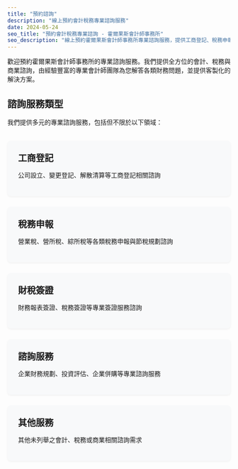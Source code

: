 ```yaml
---
title: "預約諮詢"
description: "線上預約會計稅務專業諮詢服務"
date: 2024-05-24
seo_title: "預約會計稅務專業諮詢 - 霍爾果斯會計師事務所"
seo_description: "線上預約霍爾果斯會計師事務所專業諮詢服務，提供工商登記、稅務申報、財稅簽證、企業諮詢等專業服務。立即預約 https://horgoscpa.com/appointment/"
---
```


歡迎預約霍爾果斯會計師事務所的專業諮詢服務。我們提供全方位的會計、稅務與商業諮詢，由經驗豐富的專業會計師團隊為您解答各類財務問題，並提供客製化的解決方案。

## 諮詢服務類型

我們提供多元的專業諮詢服務，包括但不限於以下領域：

<div class="service-types">
  <div class="service-type">
    <i class="fas fa-building"></i>
    <h3>工商登記</h3>
    <p>公司設立、變更登記、解散清算等工商登記相關諮詢</p>
  </div>
  
  <div class="service-type">
    <i class="fas fa-file-invoice-dollar"></i>
    <h3>稅務申報</h3>
    <p>營業稅、營所稅、綜所稅等各類稅務申報與節稅規劃諮詢</p>
  </div>
  
  <div class="service-type">
    <i class="fas fa-stamp"></i>
    <h3>財稅簽證</h3>
    <p>財務報表簽證、稅務簽證等專業簽證服務諮詢</p>
  </div>
  
  <div class="service-type">
    <i class="fas fa-comments-dollar"></i>
    <h3>諮詢服務</h3>
    <p>企業財務規劃、投資評估、企業併購等專業諮詢服務</p>
  </div>
  
  <div class="service-type">
    <i class="fas fa-question-circle"></i>
    <h3>其他服務</h3>
    <p>其他未列舉之會計、稅務或商業相關諮詢需求</p>
  </div>
</div>

<style>
.service-types {
  display: grid;
  grid-template-columns: repeat(auto-fill, minmax(250px, 1fr));
  gap: 1.5rem;
  margin: 2rem 0;
}

.service-type {
  background-color: #f8f9fa;
  border-radius: 8px;
  padding: 1.5rem;
  box-shadow: 0 2px 4px rgba(0,0,0,0.05);
  transition: transform 0.3s ease, box-shadow 0.3s ease;
}

.service-type:hover {
  transform: translateY(-4px);
  box-shadow: 0 4px 8px rgba(0,0,0,0.1);
}

.service-type i {
  font-size: 2rem;
  color: #204B6E;
  margin-bottom: 1rem;
}

.service-type h3 {
  margin-top: 0;
  margin-bottom: 0.5rem;
  font-size: 1.25rem;
}
</style>